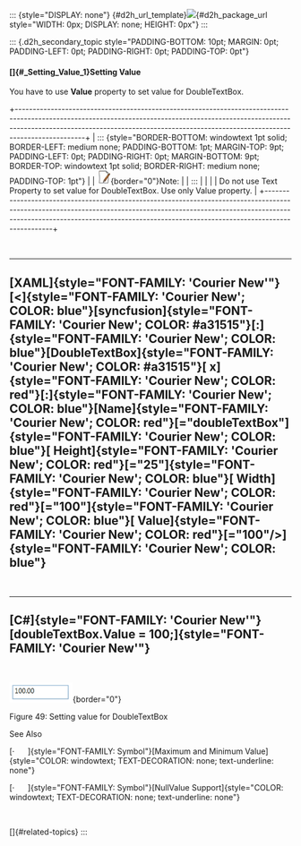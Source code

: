 ::: {style="DISPLAY: none"}
[](ms-xhelp:///?Id=d2h_url_template){#d2h_url_template}![](!package_url!){#d2h_package_url style="WIDTH: 0px; DISPLAY: none; HEIGHT: 0px"}
:::

::: {.d2h_secondary_topic style="PADDING-BOTTOM: 10pt; MARGIN: 0pt; PADDING-LEFT: 0pt; PADDING-RIGHT: 0pt; PADDING-TOP: 0pt"}
#### []{#_Setting_Value_1}Setting Value

You have to use **Value** property to set value for DoubleTextBox.

+-------------------------------------------------------------------------------------------------------------------------------------------------------------------------------------------------------------------------------------------------------------+
| ::: {style="BORDER-BOTTOM: windowtext 1pt solid; BORDER-LEFT: medium none; PADDING-BOTTOM: 1pt; MARGIN-TOP: 9pt; PADDING-LEFT: 0pt; PADDING-RIGHT: 0pt; MARGIN-BOTTOM: 9pt; BORDER-TOP: windowtext 1pt solid; BORDER-RIGHT: medium none; PADDING-TOP: 1pt"} |
| ![](../ImagesExt/image261_3.jpg){border="0"}Note:                                                                                                                                                                                                           |
| :::                                                                                                                                                                                                                                                         |
|                                                                                                                                                                                                                                                             |
| Do not use Text Property to set value for DoubleTextBox. Use only Value property.                                                                                                                                                                           |
+-------------------------------------------------------------------------------------------------------------------------------------------------------------------------------------------------------------------------------------------------------------+

 

  ---------------------------------------------------------------------------------------------------------------------------------------------------------------------------------------------------------------------------------------------------------------------------------------------------------------------------------------------------------------------------------------------------------------------------------------------------------------------------------------------------------------------------------------------------------------------------------------------------------------------------------------------------------------------------------------------------------------------------------------------------------------------------------------------------------------------------------------------
  [XAML]{style="FONT-FAMILY: 'Courier New'"}
  [\<]{style="FONT-FAMILY: 'Courier New'; COLOR: blue"}[syncfusion]{style="FONT-FAMILY: 'Courier New'; COLOR: #a31515"}[:]{style="FONT-FAMILY: 'Courier New'; COLOR: blue"}[DoubleTextBox]{style="FONT-FAMILY: 'Courier New'; COLOR: #a31515"}[ x]{style="FONT-FAMILY: 'Courier New'; COLOR: red"}[:]{style="FONT-FAMILY: 'Courier New'; COLOR: blue"}[Name]{style="FONT-FAMILY: 'Courier New'; COLOR: red"}[=\"doubleTextBox\"]{style="FONT-FAMILY: 'Courier New'; COLOR: blue"}[ Height]{style="FONT-FAMILY: 'Courier New'; COLOR: red"}[=\"25\"]{style="FONT-FAMILY: 'Courier New'; COLOR: blue"}[ Width]{style="FONT-FAMILY: 'Courier New'; COLOR: red"}[=\"100\"]{style="FONT-FAMILY: 'Courier New'; COLOR: blue"}[ Value]{style="FONT-FAMILY: 'Courier New'; COLOR: red"}[=\"100\"/\>]{style="FONT-FAMILY: 'Courier New'; COLOR: blue"}
  ---------------------------------------------------------------------------------------------------------------------------------------------------------------------------------------------------------------------------------------------------------------------------------------------------------------------------------------------------------------------------------------------------------------------------------------------------------------------------------------------------------------------------------------------------------------------------------------------------------------------------------------------------------------------------------------------------------------------------------------------------------------------------------------------------------------------------------------------

 

  ------------------------------------------------------------------
  [C#]{style="FONT-FAMILY: 'Courier New'"}
  [doubleTextBox.Value = 100;]{style="FONT-FAMILY: 'Courier New'"}
  ------------------------------------------------------------------

 

![](../ImagesExt/image261_54.png){border="0"}

Figure 49: Setting value for DoubleTextBox

See Also

[·      ]{style="FONT-FAMILY: Symbol"}[Maximum and Minimum Value]{style="COLOR: windowtext; TEXT-DECORATION: none; text-underline: none"}

[·      ]{style="FONT-FAMILY: Symbol"}[NullValue Support]{style="COLOR: windowtext; TEXT-DECORATION: none; text-underline: none"}

 

[]{#related-topics}
:::
